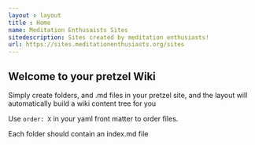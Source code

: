 ```yaml
---
layout : layout
title : Home
name: Meditation Enthusaists Sites
sitedescription: Sites created by meditation enthusiasts!
url: https://sites.meditationenthusiasts.org/sites
---
```


## Welcome to your pretzel Wiki

Simply create folders, and .md files in your pretzel site, and the layout will automatically build a wiki content tree for you

Use `order: X` in your yaml front matter to order files.

Each folder should contain an index.md file